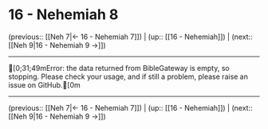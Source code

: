 # 16 - Nehemiah 8

(previous:: [[Neh 7|← 16 - Nehemiah 7]]) | (up:: [[16 - Nehemiah]]) | (next:: [[Neh 9|16 - Nehemiah 9 →]])

***
[0;31;49mError: the data returned from BibleGateway is empty, so stopping. Please check your usage, and if still a problem, please raise an issue on GitHub.[0m

***

(previous:: [[Neh 7|← 16 - Nehemiah 7]]) | (up:: [[16 - Nehemiah]]) | (next:: [[Neh 9|16 - Nehemiah 9 →]])
